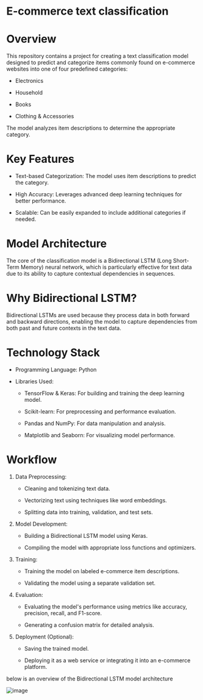 # E-commerce text classification


# Overview

This repository contains a project for creating a text classification model designed to predict and categorize items commonly found on e-commerce websites into one of four predefined categories:

* Electronics

* Household

* Books

* Clothing & Accessories

The model analyzes item descriptions to determine the appropriate category.

# Key Features

* Text-based Categorization: The model uses item descriptions to predict the category.

* High Accuracy: Leverages advanced deep learning techniques for better performance.

* Scalable: Can be easily expanded to include additional categories if needed.

# Model Architecture

The core of the classification model is a Bidirectional LSTM (Long Short-Term Memory) neural network, which is particularly effective for text data due to its ability to capture contextual dependencies in sequences.

# Why Bidirectional LSTM?

Bidirectional LSTMs are used because they process data in both forward and backward directions, enabling the model to capture dependencies from both past and future contexts in the text data.

# Technology Stack

* Programming Language: Python

* Libraries Used:

  * TensorFlow & Keras: For building and training the deep learning model.

  * Scikit-learn: For preprocessing and performance evaluation.

  * Pandas and NumPy: For data manipulation and analysis.

  * Matplotlib and Seaborn: For visualizing model performance.

# Workflow

1. Data Preprocessing:

   * Cleaning and tokenizing text data.

   * Vectorizing text using techniques like word embeddings.

   * Splitting data into training, validation, and test sets.

2. Model Development:

   * Building a Bidirectional LSTM model using Keras.

   * Compiling the model with appropriate loss functions and optimizers.

3. Training:

   * Training the model on labeled e-commerce item descriptions.
 
   * Validating the model using a separate validation set.

4. Evaluation:

   * Evaluating the model's performance using metrics like accuracy, precision, recall, and F1-score.

   * Generating a confusion matrix for detailed analysis.

5. Deployment (Optional):

   * Saving the trained model.

   * Deploying it as a web service or integrating it into an e-commerce platform.

below is an overview of the Bidirectional LSTM model architecture

![image](https://github.com/user-attachments/assets/95cb3320-ab85-4672-acdd-3ac5ae795395)
